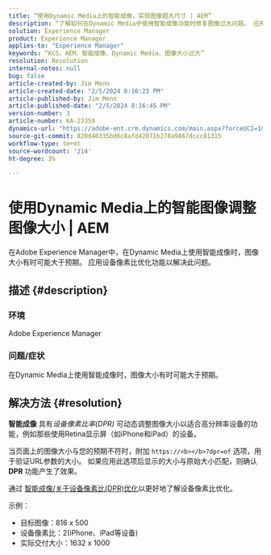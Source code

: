 ```yaml
---
title: “使用Dynamic Media上的智能成像，实现图像超大尺寸 | AEM”
description: “了解如何在Dynamic Media中使用智能成像功能时修复图像过大问题。 应用设备像素比优化功能。”
solution: Experience Manager
product: Experience Manager
applies-to: "Experience Manager"
keywords: “KCS、AEM、智能成像、Dynamic Media、图像大小过大”
resolution: Resolution
internal-notes: null
bug: false
article-created-by: Jim Menn
article-created-date: "2/5/2024 8:16:23 PM"
article-published-by: Jim Menn
article-published-date: "2/5/2024 8:16:45 PM"
version-number: 3
article-number: KA-23359
dynamics-url: "https://adobe-ent.crm.dynamics.com/main.aspx?forceUCI=1&pagetype=entityrecord&etn=knowledgearticle&id=c685a56c-63c4-ee11-9079-6045bd006268"
source-git-commit: 820d40335bd6c8afd42071b278a9867dccc81315
workflow-type: tm+mt
source-wordcount: '214'
ht-degree: 3%

---
```


# 使用Dynamic Media上的智能图像调整图像大小 | AEM


在Adobe Experience Manager中，在Dynamic Media上使用智能成像时，图像大小有时可能大于预期。 应用设备像素比优化功能以解决此问题。

## 描述 {#description}


### <b>环境</b>

Adobe Experience Manager

### <b>问题/症状</b>

在Dynamic Media上使用智能成像时，图像大小有时可能大于预期。


## 解决方法 {#resolution}


<b>智能成像</b> 具有&#x200B;*设备像素比率(DPR)* 可动态调整图像大小以适合高分辨率设备的功能，例如那些使用Retina显示屏（如iPhone和iPad）的设备。

当页面上的图像大小与您的预期不符时，附加 `https://<b></b>?dpr=of` 选项，用于验证URL参数的大小。 如果应用此选项后显示的大小与原始大小匹配，则确认 <b>DPR</b> 功能产生了效果。

通过 [智能成像/关于设备像素比(DPR)优化](https://experienceleague.adobe.com/docs/experience-manager-65/assets/dynamic/imaging-faq.html#dpr)以更好地了解设备像素比优化。

示例：

- 目标图像：816 x 500
- 设备像素比：2(iPhone、iPad等设备)
- 实际交付大小：1632 x 1000


